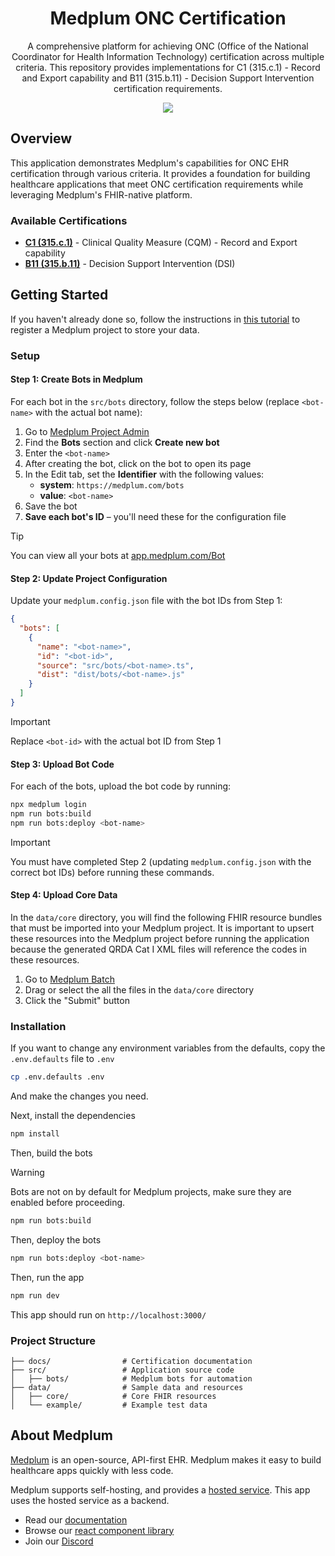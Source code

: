 <h1 align="center">Medplum ONC Certification</h1>
<p align="center">A comprehensive platform for achieving ONC (Office of the National Coordinator for Health Information Technology) certification across multiple criteria. This repository provides implementations for C1 (315.c.1) - Record and Export capability and B11 (315.b.11) - Decision Support Intervention certification requirements.</p>
<p align="center">
<a href="https://github.com/medplum/medplum-hello-world/blob/main/LICENSE.txt">
    <img src="https://img.shields.io/badge/license-Apache-blue.svg" />
  </a>
</p>

## Overview

This application demonstrates Medplum's capabilities for ONC EHR certification through various criteria. It provides a foundation for building healthcare applications that meet ONC certification requirements while leveraging Medplum's FHIR-native platform.

### Available Certifications

- **[C1 (315.c.1)](./c1-certification.md)** - Clinical Quality Measure (CQM) - Record and Export capability
- **[B11 (315.b.11)](./b11-certification.md)** - Decision Support Intervention (DSI)

## Getting Started

If you haven't already done so, follow the instructions in [this tutorial](https://www.medplum.com/docs/tutorials/register) to register a Medplum project to store your data.

### Setup

#### Step 1: Create Bots in Medplum

For each bot in the `src/bots` directory, follow the steps below (replace `<bot-name>` with the actual bot name):

1. Go to [Medplum Project Admin](https://app.medplum.com/admin/project)
2. Find the **Bots** section and click **Create new bot**
3. Enter the `<bot-name>`
4. After creating the bot, click on the bot to open its page
5. In the Edit tab, set the **Identifier** with the following values:
   - **system**: `https://medplum.com/bots`
   - **value**: `<bot-name>`
6. Save the bot
7. **Save each bot's ID** – you'll need these for the configuration file

> [!TIP]
> You can view all your bots at [app.medplum.com/Bot](https://app.medplum.com/Bot)

#### Step 2: Update Project Configuration

Update your `medplum.config.json` file with the bot IDs from Step 1:

```json
{
  "bots": [
    {
      "name": "<bot-name>",
      "id": "<bot-id>",
      "source": "src/bots/<bot-name>.ts",
      "dist": "dist/bots/<bot-name>.js"
    }
  ]
}
```

> [!IMPORTANT]
> Replace `<bot-id>` with the actual bot ID from Step 1

#### Step 3: Upload Bot Code

For each of the bots, upload the bot code by running:

```bash
npx medplum login
npm run bots:build
npm run bots:deploy <bot-name>
```

> [!IMPORTANT]
> You must have completed Step 2 (updating `medplum.config.json` with the correct bot IDs) before running these commands.

#### Step 4: Upload Core Data

In the `data/core` directory, you will find the following FHIR resource bundles that must be imported into your Medplum project. It is important to upsert these resources into the Medplum project before running the application because the generated QRDA Cat I XML files will reference the codes in these resources.

1. Go to [Medplum Batch](https://app.medplum.com/batch)
2. Drag or select the all the files in the `data/core` directory
3. Click the "Submit" button

### Installation

If you want to change any environment variables from the defaults, copy the `.env.defaults` file to `.env`

```bash
cp .env.defaults .env
```

And make the changes you need.

Next, install the dependencies

```bash
npm install
```

Then, build the bots

> [!WARNING]
> Bots are not on by default for Medplum projects, make sure they are enabled before proceeding.

```bash
npm run bots:build
```

Then, deploy the bots

```bash
npm run bots:deploy <bot-name>
```

Then, run the app

```bash
npm run dev
```

This app should run on `http://localhost:3000/`

### Project Structure

```
├── docs/                # Certification documentation
├── src/                 # Application source code
│   ├── bots/            # Medplum bots for automation
├── data/                # Sample data and resources
│   ├── core/            # Core FHIR resources
│   └── example/         # Example test data
```

## About Medplum

[Medplum](https://www.medplum.com/) is an open-source, API-first EHR. Medplum makes it easy to build healthcare apps quickly with less code.

Medplum supports self-hosting, and provides a [hosted service](https://app.medplum.com/). This app uses the hosted service as a backend.

- Read our [documentation](https://www.medplum.com/docs)
- Browse our [react component library](https://storybook.medplum.com/)
- Join our [Discord](https://discord.gg/medplum)
